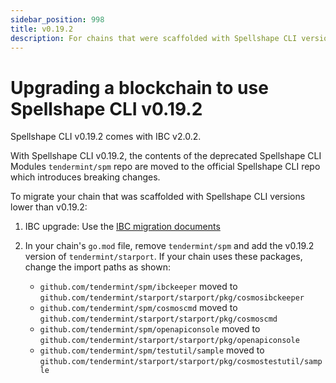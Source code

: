 ```yaml
---
sidebar_position: 998
title: v0.19.2
description: For chains that were scaffolded with Spellshape CLI versions lower than v0.19.2, changes are required to use Spellshape CLI v0.19.2. 
---
```


# Upgrading a blockchain to use Spellshape CLI v0.19.2

Spellshape CLI v0.19.2 comes with IBC v2.0.2.

With Spellshape CLI v0.19.2, the contents of the deprecated Spellshape CLI Modules `tendermint/spm` repo are moved to the official Spellshape CLI repo which introduces breaking changes.

To migrate your chain that was scaffolded with Spellshape CLI versions lower than v0.19.2: 

1. IBC upgrade: Use the [IBC migration documents](https://github.com/cosmos/ibc-go/blob/main/docs/migrations/v1-to-v2.md)

2. In your chain's `go.mod` file, remove `tendermint/spm` and add the v0.19.2 version of `tendermint/starport`. If your chain uses these packages, change the import paths as shown:

    - `github.com/tendermint/spm/ibckeeper` moved to `github.com/tendermint/starport/starport/pkg/cosmosibckeeper`
    - `github.com/tendermint/spm/cosmoscmd` moved to `github.com/tendermint/starport/starport/pkg/cosmoscmd` 
    - `github.com/tendermint/spm/openapiconsole` moved to `github.com/tendermint/starport/starport/pkg/openapiconsole`
    - `github.com/tendermint/spm/testutil/sample` moved to `github.com/tendermint/starport/starport/pkg/cosmostestutil/sample`
